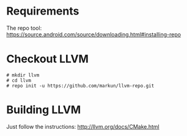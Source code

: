 # Requirements

The repo tool: https://source.android.com/source/downloading.html#installing-repo

# Checkout LLVM

```
# mkdir llvm
# cd llvm
# repo init -u https://github.com/markun/llvm-repo.git
```

# Building LLVM

Just follow the instructions: http://llvm.org/docs/CMake.html
